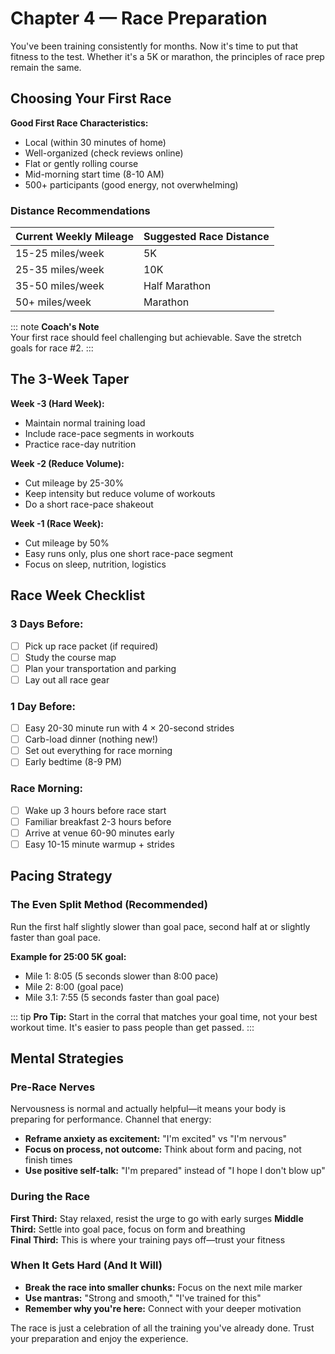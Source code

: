 # Chapter 4 — Race Preparation

You've been training consistently for months. Now it's time to put that fitness to the test. Whether it's a 5K or marathon, the principles of race prep remain the same.

## Choosing Your First Race

**Good First Race Characteristics:**
- Local (within 30 minutes of home)
- Well-organized (check reviews online)  
- Flat or gently rolling course
- Mid-morning start time (8-10 AM)
- 500+ participants (good energy, not overwhelming)

### Distance Recommendations

| Current Weekly Mileage | Suggested Race Distance |
|------------------------|-------------------------|
| 15-25 miles/week | 5K |
| 25-35 miles/week | 10K |
| 35-50 miles/week | Half Marathon |
| 50+ miles/week | Marathon |

::: note
**Coach's Note**  
Your first race should feel challenging but achievable. Save the stretch goals for race #2.
:::

## The 3-Week Taper

**Week -3 (Hard Week):**
- Maintain normal training load
- Include race-pace segments in workouts
- Practice race-day nutrition

**Week -2 (Reduce Volume):**
- Cut mileage by 25-30%
- Keep intensity but reduce volume of workouts
- Do a short race-pace shakeout

**Week -1 (Race Week):**
- Cut mileage by 50%
- Easy runs only, plus one short race-pace segment
- Focus on sleep, nutrition, logistics

## Race Week Checklist

### 3 Days Before:
- [ ] Pick up race packet (if required)
- [ ] Study the course map
- [ ] Plan your transportation and parking
- [ ] Lay out all race gear

### 1 Day Before:
- [ ] Easy 20-30 minute run with 4 × 20-second strides
- [ ] Carb-load dinner (nothing new!)
- [ ] Set out everything for race morning
- [ ] Early bedtime (8-9 PM)

### Race Morning:
- [ ] Wake up 3 hours before race start
- [ ] Familiar breakfast 2-3 hours before
- [ ] Arrive at venue 60-90 minutes early
- [ ] Easy 10-15 minute warmup + strides

## Pacing Strategy

### The Even Split Method (Recommended)
Run the first half slightly slower than goal pace, second half at or slightly faster than goal pace.

**Example for 25:00 5K goal:**
- Mile 1: 8:05 (5 seconds slower than 8:00 pace)
- Mile 2: 8:00 (goal pace)  
- Mile 3.1: 7:55 (5 seconds faster than goal pace)

::: tip
**Pro Tip:** Start in the corral that matches your goal time, not your best workout time. It's easier to pass people than get passed.
:::

## Mental Strategies

### Pre-Race Nerves
Nervousness is normal and actually helpful—it means your body is preparing for performance. Channel that energy:

- **Reframe anxiety as excitement:** "I'm excited" vs "I'm nervous"
- **Focus on process, not outcome:** Think about form and pacing, not finish times
- **Use positive self-talk:** "I'm prepared" instead of "I hope I don't blow up"

### During the Race

**First Third:** Stay relaxed, resist the urge to go with early surges
**Middle Third:** Settle into goal pace, focus on form and breathing  
**Final Third:** This is where your training pays off—trust your fitness

### When It Gets Hard (And It Will)

- **Break the race into smaller chunks:** Focus on the next mile marker
- **Use mantras:** "Strong and smooth," "I've trained for this"
- **Remember why you're here:** Connect with your deeper motivation

The race is just a celebration of all the training you've already done. Trust your preparation and enjoy the experience.
